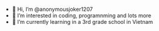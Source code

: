 - 👋 Hi, I’m @anonymousjoker1207
- 👀 I’m interested in coding, programnming and lots more
- 🌱 I’m currently learning in a 3rd grade school in Vietnam

<!---
anonymousjoker1207/anonymousjoker1207 is a ✨ special ✨ repository because its `README.md` (this file) appears on your GitHub profile.
You can click the Preview link to take a look at your changes.
--->
